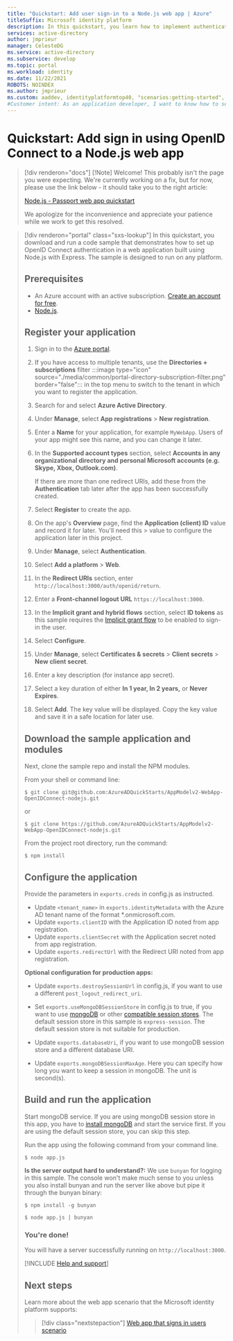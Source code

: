 ```yaml
---
title: "Quickstart: Add user sign-in to a Node.js web app | Azure"
titleSuffix: Microsoft identity platform
description: In this quickstart, you learn how to implement authentication in a Node.js web application using OpenID Connect.
services: active-directory
author: jmprieur
manager: CelesteDG
ms.service: active-directory
ms.subservice: develop
ms.topic: portal
ms.workload: identity
ms.date: 11/22/2021
ROBOTS: NOINDEX
ms.author: jmprieur
ms.custom: aaddev, identityplatformtop40, "scenarios:getting-started", "languages:ASP.NET", devx-track-js, mode-api
#Customer intent: As an application developer, I want to know how to set up OpenID Connect authentication in a web application built using Node.js with Express.
---
```


# Quickstart: Add sign in using OpenID Connect to a Node.js web app

> [!div renderon="docs"]
> [!Note]
> Welcome! This probably isn't the page you were expecting. We're currently working on a fix, but for now, please use the link below - it should take you to the right article:
> 
> [Node.js - Passport web app quickstart](web-app-quickstart.md?pivots=devlang-nodejs-passport)
> 
> We apologize for the inconvenience and appreciate your patience while we work to get this resolved.

> [!div renderon="portal" class="sxs-lookup"]
> In this quickstart, you download and run a code sample that demonstrates how to set up OpenID Connect authentication in a web application built using Node.js with Express. The sample is designed to run on any platform.
> 
> ## Prerequisites
> 
> - An Azure account with an active subscription. [Create an account for free](https://azure.microsoft.com/free/?WT.mc_id=A261C142F).
> - [Node.js](https://nodejs.org/en/download/).
> 
> ## Register your application
> 
> 1. Sign in to the <a href="https://portal.azure.com/" target="_blank">Azure portal</a>.
> 1. If you have access to multiple tenants, use the **Directories + subscriptions** filter :::image type="icon" source="./media/common/portal-directory-subscription-filter.png" border="false"::: in the top menu to switch to the tenant in which you want to register the application.
> 1. Search for and select **Azure Active Directory**.
> 1. Under **Manage**, select **App registrations** > **New registration**.
> 1. Enter a **Name** for your application, for example `MyWebApp`. Users of your app might see this name, and you can change it later.
> 1. In the **Supported account types** section, select **Accounts in any organizational directory and personal Microsoft accounts (e.g. Skype, Xbox, Outlook.com)**.
> 
>     If there are more than one redirect URIs, add these from the **Authentication** tab later after the app has been successfully created.
> 
> 1. Select **Register** to create the app.
> 1. On the app's **Overview** page, find the **Application (client) ID** value and record it for later. You'll need this > value to configure the application later in this project.
> 1. Under **Manage**, select **Authentication**.
> 1. Select **Add a platform** > **Web**. 
> 1. In the **Redirect URIs** section,  enter `http://localhost:3000/auth/openid/return`.
> 1. Enter a **Front-channel logout URL** `https://localhost:3000`.
> 1. In the **Implicit grant and hybrid flows** section, select **ID tokens** as this sample requires the [Implicit grant flow](./v2-oauth2-implicit-grant-flow.md) to be enabled to sign-in the user.
> 1. Select **Configure**.
> 1. Under **Manage**, select **Certificates & secrets** > **Client secrets** > **New client secret**.
> 1. Enter a key description (for instance app secret).
> 1. Select a key duration of either **In 1 year, In 2 years,** or **Never Expires**.
> 1. Select **Add**. The key value will be displayed. Copy the key value and save it in a safe location for later use.
> 
> 
> ## Download the sample application and modules
> 
> Next, clone the sample repo and install the NPM modules.
> 
> From your shell or command line:
> 
> `$ git clone git@github.com:AzureADQuickStarts/AppModelv2-WebApp-OpenIDConnect-nodejs.git`
> 
> or
> 
> `$ git clone https://github.com/AzureADQuickStarts/AppModelv2-WebApp-OpenIDConnect-nodejs.git`
> 
> From the project root directory, run the command:
> 
> `$ npm install`
> 
> ## Configure the application
> 
> Provide the parameters in `exports.creds` in config.js as instructed.
> 
> * Update `<tenant_name>` in `exports.identityMetadata` with the Azure AD tenant name of the format \*.onmicrosoft.com.
> * Update `exports.clientID` with the Application ID noted from app registration.
> * Update `exports.clientSecret` with the Application secret noted from app registration.
> * Update `exports.redirectUrl` with the Redirect URI noted from app registration.
> 
> **Optional configuration for production apps:**
> 
> * Update `exports.destroySessionUrl` in config.js, if you want to use a different `post_logout_redirect_uri`.
> 
> * Set `exports.useMongoDBSessionStore` in config.js to true, if you want to use [mongoDB](https://www.mongodb.com) or other [compatible session stores](https://github.com/expressjs/session#compatible-session-stores).
> The default session store in this sample is `express-session`. The default session store is not suitable for production.
> 
> * Update `exports.databaseUri`, if you want to use mongoDB session store and a different database URI.
> 
> * Update `exports.mongoDBSessionMaxAge`. Here you can specify how long you want to keep a session in mongoDB. The unit is second(s).
> 
> ## Build and run the application
> 
> Start mongoDB service. If you are using mongoDB session store in this app, you have to [install mongoDB](http://www.mongodb.org/) and start the service first. If you are using the default session store, you can skip this step.
> 
> Run the app using the following command from your command line.
> 
> ```
> $ node app.js
> ```
> 
> **Is the server output hard to understand?:** We use `bunyan` for logging in this sample. The console won't make much sense to you unless you also install bunyan and run the server like above but pipe it through the bunyan binary:
> 
> ```
> $ npm install -g bunyan
> 
> $ node app.js | bunyan
> ```
> 
> ### You're done!
> 
> You will have a server successfully running on `http://localhost:3000`.
> 
> [!INCLUDE [Help and support](../../../includes/active-directory-develop-help-support-include.md)]
> 
> ## Next steps
> Learn more about the web app scenario that the Microsoft identity platform supports:
> > [!div class="nextstepaction"]
> > [Web app that signs in users scenario](scenario-web-app-sign-user-overview.md)
